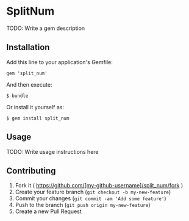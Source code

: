 # SplitNum

TODO: Write a gem description

## Installation

Add this line to your application's Gemfile:

    gem 'split_num'

And then execute:

    $ bundle

Or install it yourself as:

    $ gem install split_num

## Usage

TODO: Write usage instructions here

## Contributing

1. Fork it ( https://github.com/[my-github-username]/split_num/fork )
2. Create your feature branch (`git checkout -b my-new-feature`)
3. Commit your changes (`git commit -am 'Add some feature'`)
4. Push to the branch (`git push origin my-new-feature`)
5. Create a new Pull Request

